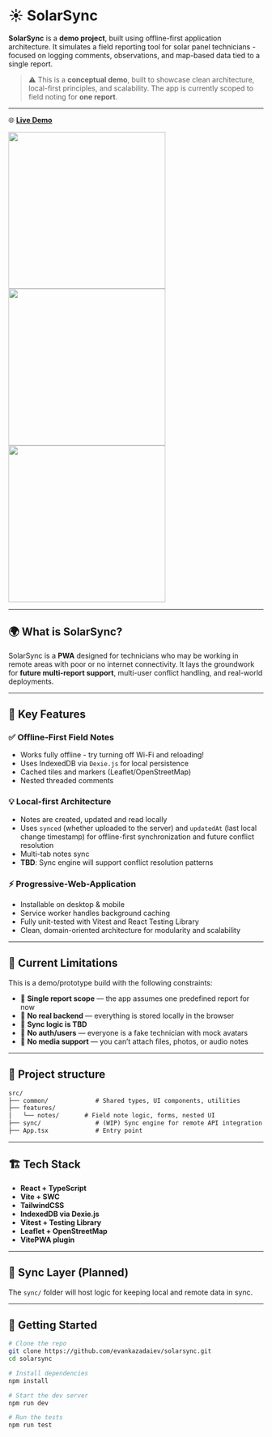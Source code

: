 # ☀️ SolarSync

**SolarSync** is a **demo project**, built using offline-first application architecture. It simulates a field reporting tool for solar panel technicians - focused on logging comments, observations, and map-based data tied to a single report.

> ⚠️ This is a **conceptual demo**, built to showcase clean architecture, local-first principles, and scalability. The app is currently scoped to field noting for **one report**.

---
🌐 **[Live Demo](https://solarsync-ee16d33ed3e6.herokuapp.com/)**

<div align="left">
  <img src="https://github.com/user-attachments/assets/9f8439e3-4e9a-45fe-b273-1ffe04fc8a7a" height="310" />
  <img src="https://github.com/user-attachments/assets/4ac8c4f0-0139-40f2-a793-e6bda67a2b46" height="310" />
  <img src="https://github.com/user-attachments/assets/f5cb12f6-864d-4e14-815d-79db5de32187" height="310" />
</div>

---

## 🌍 What is SolarSync?

SolarSync is a **PWA** designed for technicians who may be working in remote areas with poor or no internet connectivity.
It lays the groundwork for **future multi-report support**, multi-user conflict handling, and real-world deployments.

---

## 🔧 Key Features

### ✅ Offline-First Field Notes
- Works fully offline - try turning off Wi-Fi and reloading!
- Uses IndexedDB via `Dexie.js` for local persistence
- Cached tiles and markers (Leaflet/OpenStreetMap)
- Nested threaded comments

### 💡 Local-first Architecture
- Notes are created, updated and read locally
- Uses `synced` (whether uploaded to the server) and `updatedAt` (last local change timestamp) for offline-first synchronization and future conflict resolution
- Multi-tab notes sync
- **TBD**: Sync engine will support conflict resolution patterns

### ⚡ Progressive-Web-Application
- Installable on desktop & mobile
- Service worker handles background caching
- Fully unit-tested with Vitest and React Testing Library
- Clean, domain-oriented architecture for modularity and scalability
  
---

## 🚧 Current Limitations

This is a demo/prototype build with the following constraints:

- 📝 **Single report scope** — the app assumes one predefined report for now
- 🚫 **No real backend** — everything is stored locally in the browser
- 🔄 **Sync logic is TBD**
- 🔐 **No auth/users** — everyone is a fake technician with mock avatars
- 🧷 **No media support** — you can’t attach files, photos, or audio notes

---

## 📁 Project structure
```markdown
src/
├── common/             # Shared types, UI components, utilities
├── features/
│   └── notes/       # Field note logic, forms, nested UI
├── sync/               # (WIP) Sync engine for remote API integration
├── App.tsx             # Entry point
```
---

## 🏗️ Tech Stack

- **React + TypeScript**
- **Vite + SWC**
- **TailwindCSS**
- **IndexedDB via Dexie.js**
- **Vitest + Testing Library**
- **Leaflet + OpenStreetMap**
- **VitePWA plugin**

---

## 🔁 Sync Layer (Planned)

The `sync/` folder will host logic for keeping local and remote data in sync.

---

## 🚀 Getting Started

```bash
# Clone the repo
git clone https://github.com/evankazadaiev/solarsync.git
cd solarsync

# Install dependencies
npm install

# Start the dev server
npm run dev

# Run the tests
npm run test
